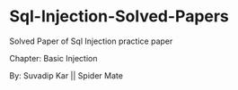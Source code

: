 # Sql-Injection-Solved-Papers
Solved Paper of Sql Injection practice paper

Chapter: Basic Injection

By: Suvadip Kar || Spider Mate

